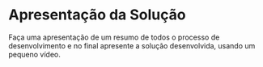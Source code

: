 # Apresentação da Solução

Faça uma apresentação de um resumo de todos o processo de desenvolvimento e no final apresente a solução desenvolvida, usando um pequeno vídeo.



